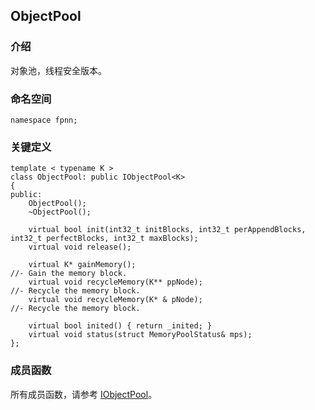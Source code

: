 ## ObjectPool

### 介绍

对象池，线程安全版本。

### 命名空间

	namespace fpnn;

### 关键定义

	template < typename K >
	class ObjectPool: public IObjectPool<K>
	{
	public:
		ObjectPool();
		~ObjectPool();

		virtual bool init(int32_t initBlocks, int32_t perAppendBlocks, int32_t perfectBlocks, int32_t maxBlocks);
		virtual void release();

		virtual K* gainMemory();											//- Gain the memory block.
		virtual void recycleMemory(K** ppNode);							//- Recycle the memory block.
		virtual void recycleMemory(K* & pNode);							//- Recycle the memory block.

		virtual bool inited() { return _inited; }
		virtual void status(struct MemoryPoolStatus& mps);
	};

### 成员函数
 
所有成员函数，请参考 [IObjectPool](IObjectPool.md)。